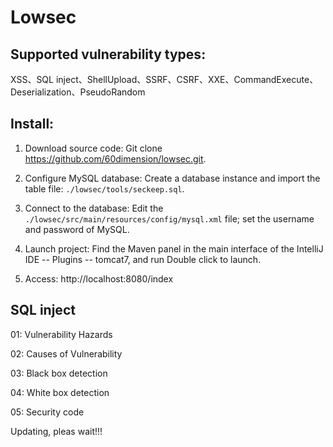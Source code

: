 # Lowsec

## Supported vulnerability types:

XSS、SQL inject、ShellUpload、SSRF、CSRF、XXE、CommandExecute、Deserialization、PseudoRandom


## Install:

1. Download source code:
   Git clone https://github.com/60dimension/lowsec.git.

2. Configure MySQL database:
   Create a database instance and import the table file: `./lowsec/tools/seckeep.sql`.

3. Connect to the database:
   Edit the `./lowsec/src/main/resources/config/mysql.xml` file; set the username and password of MySQL.

4. Launch project:
   Find the Maven panel in the main interface of the IntelliJ IDE -- Plugins -- tomcat7, and run Double click to launch.

5. Access:
   http://localhost:8080/index



## SQL inject

01: Vulnerability Hazards

02: Causes of Vulnerability

03: Black box detection

04: White box detection

05: Security code

Updating, pleas wait!!!
